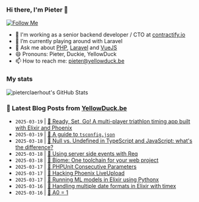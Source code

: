 ### Hi there, I'm Pieter 👋  
[![Follow Me](https://img.shields.io/github/followers/pieterclaerhout?label=Follow&style=social)](https://github.com/pieterclaerhout)

- 🏢 I'm working as a senior backend developer / CTO at [contractify.io](https://contractify.io)
- 🌱 I’m currently playing around with Laravel
- 💬 Ask me about [PHP](https://php.net), [Laravel](http://laravel.com) and [VueJS](https://vuejs.org)
- 😄 Pronouns: Pieter, Duckie, YellowDuck
- 📫 How to reach me: pieter@yellowduck.be

### My stats

![pieterclaerhout's GitHub Stats](https://github-readme-stats.vercel.app/api?username=pieterclaerhout&show_icons=true&count_private=true&line_height=40)

### 📩 Latest Blog Posts from [YellowDuck.be](https://www.yellowduck.be/)
<!-- BLOG-POST-LIST:START -->
- `2025-03-19` | [🔗 Ready, Set, Go! A multi-player triathlon timing app built with Elixir and Phoenix](https://www.yellowduck.be/posts/ready-set-go-a-multi-player-triathlon-timing-app-built-with-elixir-and-phoenix)  
- `2025-03-19` | [🔗 A guide to `tsconfig.json`](https://www.yellowduck.be/posts/a-guide-to-tsconfig-json)  
- `2025-03-18` | [🐥 Null vs. Undefined in TypeScript and JavaScript: what&#39;s the difference?](https://www.yellowduck.be/posts/null-vs-undefined-in-typescript-and-javascript-whats-the-difference)  
- `2025-03-18` | [🔗 Using server side events with Req](https://www.yellowduck.be/posts/wojtekmach-status-1872370654764576905)  
- `2025-03-18` | [🔗 Biome: One toolchain for your web project](https://www.yellowduck.be/posts/biome-one-toolchain-for-your-web-project)  
- `2025-03-17` | [🐥 PHPUnit Consecutive Parameters](https://www.yellowduck.be/posts/phpunit-consecutive-parameters)  
- `2025-03-17` | [🔗 Hacking Phoenix LiveUpload](https://www.yellowduck.be/posts/hacking-phoenix-liveupload)  
- `2025-03-17` | [🔗 Running ML models in Elixir using Pythonx](https://www.yellowduck.be/posts/running-ml-models-in-elixir-using-pythonx)  
- `2025-03-16` | [🐥 Handling multiple date formats in Elixir with timex](https://www.yellowduck.be/posts/handling-multiple-date-formats-in-elixir-with-timex)  
- `2025-03-16` | [🔗 A0 = 1](https://www.yellowduck.be/posts/a0-1)  

<!-- BLOG-POST-LIST:END -->
